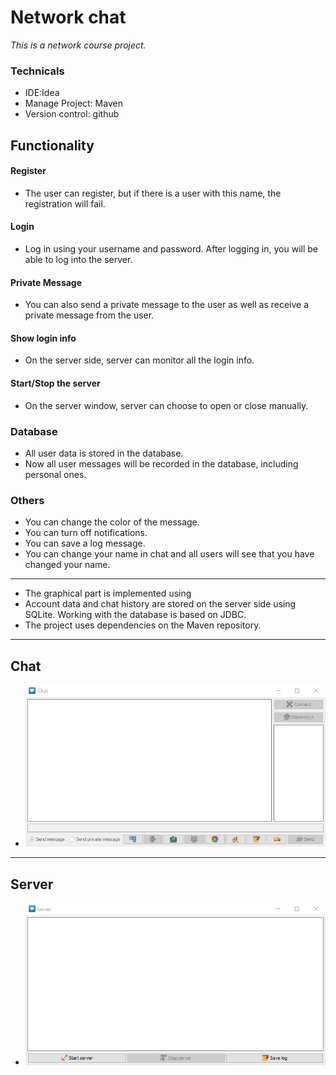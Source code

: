 # Network chat
*This is a network course project.*

### Technicals
- IDE:Idea
- Manage Project: Maven
- Version control: github

## Functionality

#### Register
- The user can register, but if there is a user with this name, the registration will fail.

#### Login
- Log in using your username and password. After logging in, you will be able to log into the server.

#### Private Message
- You can also send a private message to the user as well as receive a private message from the user.

#### Show login info
- On the server side, server can monitor all the login info.

#### Start/Stop the server
- On the server window, server can choose to open or close manually.

### Database
- All user data is stored in the database.
- Now all user messages will be recorded in the database, including personal ones.

### Others
- You can change the color of the message.
- You can turn off notifications.
- You can save a log message.
- You can change your name in chat and all users will see that you have changed your name.
___
- The graphical part is implemented using
- Account data and chat history are stored on the server side using SQLite. Working with the database is based on JDBC.
- The project uses dependencies on the Maven repository.
---

## Chat
- ![Chat](src/resource/images/Chat.jpg)

---

## Server
- ![Server](src/resource/images/Server.jpg)

